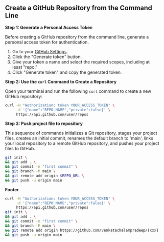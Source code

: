 ## Create a GitHub Repository from the Command Line

**Step 1: Generate a Personal Access Token**

Before creating a GitHub repository from the command line, generate a personal access token for authentication.

1. Go to your [GitHub Settings](https://github.com/settings/tokens).
2. Click the "Generate token" button.
3. Give your token a name and select the required scopes, including at least "repo."
4. Click "Generate token" and copy the generated token.

**Step 2: Use the `curl` Command to Create a Repository**

Open your terminal and run the following `curl` command to create a new GitHub repository:

```bash
curl -H "Authorization: token YOUR_ACCESS_TOKEN" \
     -d '{"name":"REPO_NAME","private":false}' \
     https://api.github.com/user/repos
```
**Step 3: Push project file to repository**

This sequence of commands initializes a Git repository, stages your project files, creates an initial commit, renames the default branch to 'main', links your local repository to a remote GitHub repository, and pushes your project files to GitHub.

```bash
git init \
&& git add . \
&& git commit -m "first commit" \
&& git branch -M main \
&& git remote add origin $REPO_URL \
&& git push -u origin main
```

**Footer**
```bash
curl -H "Authorization: token YOUR_ACCESS_TOKEN" \
     -d '{"name":"REPO_NAME","private":false}' \
     https://api.github.com/user/repos
git init \
&& git add . \
&& git commit -m "first commit" \
&& git branch -M main \
&& git remote add origin https://github.com/venkatachalampradeep/{xxx} \
&& git push -u origin main
```